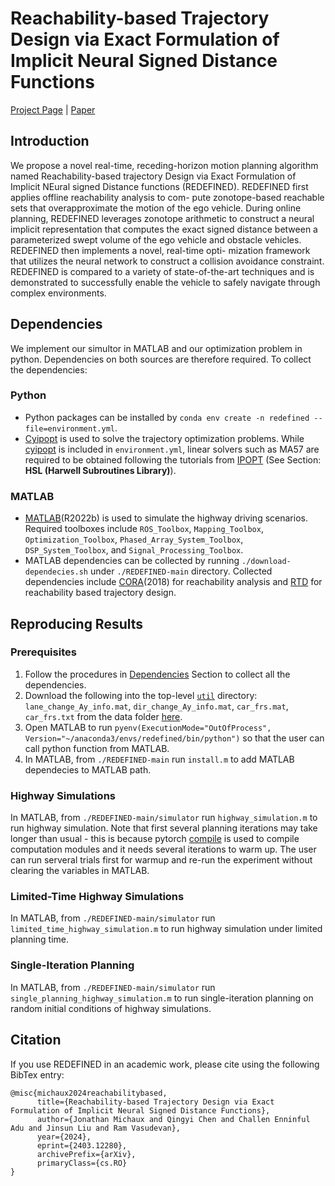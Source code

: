 # Reachability-based Trajectory Design via Exact Formulation of Implicit Neural Signed Distance Functions
[Project Page](https://roahmlab.github.io/redefined/) | [Paper](https://arxiv.org/pdf/2403.12280.pdf)

## Introduction
We propose a novel real-time, receding-horizon motion planning algorithm named Reachability-based trajectory Design via Exact Formulation of Implicit NEural signed Distance functions (REDEFINED). REDEFINED first applies offline reachability analysis to com- pute zonotope-based reachable sets that overapproximate the motion of the ego vehicle. During online planning, REDEFINED leverages zonotope arithmetic to construct a neural implicit representation that computes the exact signed distance between a parameterized swept volume of the ego vehicle and obstacle vehicles. REDEFINED then implements a novel, real-time opti- mization framework that utilizes the neural network to construct a collision avoidance constraint. REDEFINED is compared to a variety of state-of-the-art techniques and is demonstrated to successfully enable the vehicle to safely navigate through complex environments. 

## Dependencies 
We implement our simultor in MATLAB and our optimization problem in python. Dependencies on both sources are therefore required.
To collect the dependencies:

### Python
- Python packages can be installed by `conda env create -n redefined --file=environment.yml`.
- [Cyipopt](https://cyipopt.readthedocs.io/en/stable/index.html) is used to solve the trajectory optimization problems. While [cyipopt](https://cyipopt.readthedocs.io/en/stable/index.html) is included in `environment.yml`, linear solvers such as MA57 are required to be obtained following the tutorials from [IPOPT](https://coin-or.github.io/Ipopt/INSTALL.html) (See Section: **HSL (Harwell Subroutines Library)**).

### MATLAB
- [MATLAB](https://matlab.mathworks.com)(R2022b) is used to simulate the highway driving scenarios. Required toolboxes include `ROS_Toolbox`, `Mapping_Toolbox`, `Optimization_Toolbox`, `Phased_Array_System_Toolbox`, `DSP_System_Toolbox`, and `Signal_Processing_Toolbox`.
- MATLAB dependencies can be collected by running `./download-dependecies.sh` under `./REDEFINED-main` directory.
Collected dependencies include [CORA](https://tumcps.github.io/CORA/)(2018) for reachability analysis and [RTD](https://github.com/skvaskov/RTD) for reachability based trajectory design.

## Reproducing Results
### Prerequisites
1. Follow the procedures in [Dependencies](#dependencies) Section to collect all the dependencies.
2. Download the following into the top-level [`util`](https://github.com/roahmlab/REFINE/tree/main/util) directory: `lane_change_Ay_info.mat`, `dir_change_Ay_info.mat`, `car_frs.mat`, `car_frs.txt` from the data folder [here](https://drive.google.com/drive/folders/1WZbFFhCyhYQlMJxuV4caIzNoa-Q9VZkW?usp=share_link).
3. Open MATLAB to run `pyenv(ExecutionMode="OutOfProcess", Version="~/anaconda3/envs/redefined/bin/python")` so that the user can call python function from MATLAB. 
4. In MATLAB, from `./REDEFINED-main` run `install.m` to add MATLAB dependecies to MATLAB path.

### Highway Simulations
In MATLAB, from `./REDEFINED-main/simulator` run `highway_simulation.m` to run highway simulation. Note that first several planning iterations may take longer than usual - this is because pytorch [compile](https://pytorch.org/tutorials/intermediate/torch_compile_tutorial.html) is used to compile computation modules and it needs several iterations to warm up. The user can run serveral trials first for warmup and re-run the experiment without clearing the variables in MATLAB.

### Limited-Time Highway Simulations
In MATLAB, from `./REDEFINED-main/simulator` run `limited_time_highway_simulation.m` to run highway simulation under limited planning time.

### Single-Iteration Planning 
In MATLAB, from `./REDEFINED-main/simulator` run `single_planning_highway_simulation.m` to run single-iteration planning on random initial conditions of highway simulations. 

## Citation
If you use REDEFINED in an academic work, please cite using the following BibTex entry:
```
@misc{michaux2024reachabilitybased,
      title={Reachability-based Trajectory Design via Exact Formulation of Implicit Neural Signed Distance Functions}, 
      author={Jonathan Michaux and Qingyi Chen and Challen Enninful Adu and Jinsun Liu and Ram Vasudevan},
      year={2024},
      eprint={2403.12280},
      archivePrefix={arXiv},
      primaryClass={cs.RO}
}
```